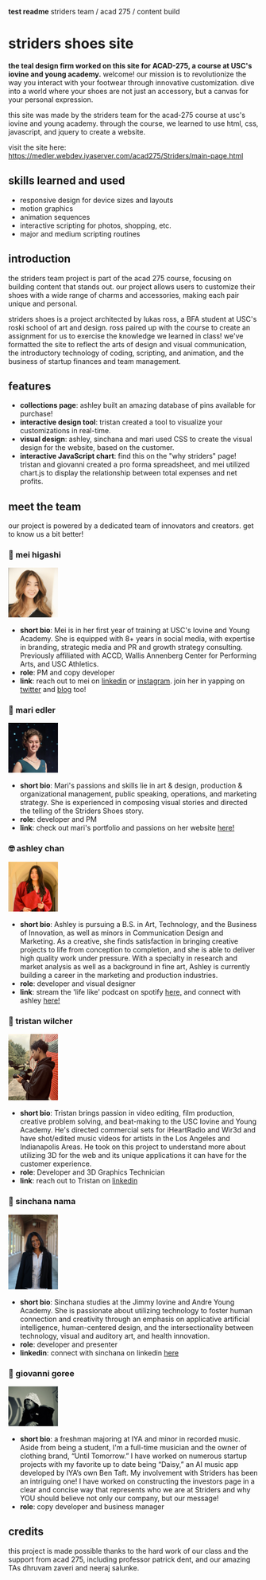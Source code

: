 **test readme**
striders team / acad 275 / content build
# striders shoes site

**the teal design firm worked on this site for ACAD-275, a course at USC's iovine and young academy.**
welcome! our mission is to revolutionize the way you interact with your footwear through innovative customization. dive into a world where your shoes are not just an accessory, but a canvas for your personal expression.

this site was made by the striders team for the acad-275 course at usc's iovine and young academy. through the course, we learned to use html, css, javascript, and jquery to create a website.

visit the site here: https://medler.webdev.iyaserver.com/acad275/Striders/main-page.html

## skills learned and used

- responsive design for device sizes and layouts
- motion graphics
- animation sequences
- interactive scripting for photos, shopping, etc.
- major and medium scripting routines

## introduction

the striders team project is part of the acad 275 course, focusing on building content that stands out. our project allows users to customize their shoes with a wide range of charms and accessories, making each pair unique and personal.

striders shoes is a project architected by lukas ross, a BFA student at USC's roski school of art and design. ross paired up with the course to create an assignment for us to exercise the knowledge we learned in class! we've formatted the site to reflect the arts of design and visual communication, the introductory technology of coding, scripting, and animation, and the business of startup finances and team management.

## features

- **collections page**: ashley built an amazing database of pins available for purchase!
- **interactive design tool**: tristan created a tool to visualize your customizations in real-time.
- **visual design**: ashley, sinchana and mari used CSS to create the visual design for the website, based on the customer.
- **interactive JavaScript chart**: find this on the "why striders" page! tristan and giovanni created a pro forma spreadsheet, and mei utilized chart.js to display the relationship between total expenses and net profits.

## meet the team

our project is powered by a dedicated team of innovators and creators. get to know us a bit better!

### :ribbon: mei higashi
<img src="teamassets/mei.JPG" width="100" alt="Mei Higashi headshot"/>

- **short bio**: Mei is in her first year of training at USC's Iovine and Young Academy. She is equipped with 8+ years in social media, with expertise in branding, strategic media and PR and growth strategy consulting. Previously affiliated with ACCD, Wallis Annenberg Center for Performing Arts, and USC Athletics.
- **role**: PM and copy developer
- **link**: reach out to mei on [linkedin](https://www.linkedin.com/in/awhmaisy/) or [instagram](https://www.instagram.com/awhmaisy/). join her in yapping on [twitter](https://twitter.com/maisy__j) and [blog](https://awhmaisy.com/) too!

### :space_invader: mari edler
<img src="teamassets/mari.jpeg" width="100" alt="Mari Edler headshot"/>

- **short bio**: Mari's passions and skills lie in art & design, production & organizational management, public speaking, operations, and marketing strategy. She is experienced in composing visual stories and directed the telling of the Striders Shoes story.
- **role**: developer and PM
- **link**: check out mari's portfolio and passions on her website [here!](https://www.mariedler.com/)

### :nerd_face: ashley chan
<img src="teamassets/ashleynew.jpg" width="100" alt="Ashley Chan headshot"/>

- **short bio**: Ashley is pursuing a B.S. in Art, Technology, and the Business of Innovation, as well as minors in Communication Design and Marketing. As a creative, she finds satisfaction in bringing creative projects to life from conception to completion, and she is able to deliver high quality work under pressure. With a specialty in research and market analysis as well as a background in fine art, Ashley is currently building a career in the marketing and production industries.
- **role**: developer and visual designer
- **link**: stream the 'life like' podcast on spotify [here,](https://open.spotify.com/show/5uvFoL0WrCc0b35JF1N7vd?si=d73cb68fce25479d) and connect with ashley [here!](https://www.linkedin.com/in/ashley-chan-829b51297?utm_source=share&utm_campaign=share_via&utm_content=profile&utm_medium=ios_app)

### :movie_camera: tristan wilcher
<img src="teamassets/tristan.jpg" width="100" alt="Tristan Wilcher headshot">

- **short bio**: Tristan brings passion in video editing, film production, creative problem solving, and beat-making to the USC Iovine and Young Academy. He's directed commercial sets for iHeartRadio and Wir3d and have shot/edited music videos for artists in the Los Angeles and Indianapolis Areas. He took on this project to understand more about utilizing 3D for the web and its unique applications it can have for the customer experience.
- **role**: Developer and 3D Graphics Technician
- **link**: reach out to Tristan on [linkedin](https://www.linkedin.com/in/tristan-wilcher-715101259/)


### :partying_face: sinchana nama
<img src="teamassets/sinchana.jpg" width="100" alt="Sinchana Nama headshot">

- **short bio**: Sinchana studies at the Jimmy Iovine and Andre Young Academy. She is passionate about utilizing technology to foster human connection and creativity through an emphasis on applicative artificial intelligence, human-centered design, and the intersectionality between technology, visual and auditory art, and health innovation.
- **role**: developer and presenter 
- **linkedin**: connect with sinchana on linkedin [here](https://www.linkedin.com/in/snama)

### :musical_note: giovanni goree
<img src="teamassets/giovanni.jpg" width="100" alt="Giovanni Goree headshot">

- **short bio**: a freshman majoring at IYA and minor in recorded music. Aside from being a student, I'm a full-time musician and the owner of clothing brand, “Until Tomorrow.” I have worked on numerous startup projects with my favorite up to date being “Daisy,” an AI music app developed by IYA’s own Ben Taft. My involvement with Striders has been an intriguing one! I have worked on constructing the investors page in a clear and concise way that represents who we are at Striders and why YOU should believe not only our company, but our message!
- **role**: copy developer and business manager

## credits

this project is made possible thanks to the hard work of our class and the support from acad 275, including professor patrick dent, and our amazing TAs dhruvam zaveri and neeraj salunke.
